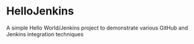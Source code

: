 # HelloJenkins

A simple Hello World/Jenkins project to demonstrate various GitHub and Jenkins integration techniques
